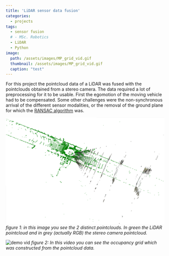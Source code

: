 ```yaml
---
title: 'LiDAR sensor data fusion'
categories:
  - projects
tags:
  - sensor fusion
  # - MSc. Robotics
  - LiDAR
  - Python
image: 
  path: /assets/images/MP_grid_vid.gif
  thumbnail: /assets/images/MP_grid_vid.gif
  caption: "test"
---
```


For this project the pointcloud data of a LiDAR was fused with the pointclouds obtained from a stereo camera. The data required a lot of preprocessing for it to be usable. First the egomotion of the moving vehicle had to be compensated. Some other challenges were the non-synchronous arrival of the different sensor modalities, or the removal of the ground plane for which the [RANSAC algorithm](https://en.wikipedia.org/wiki/Random_sample_consensus) was.


![demo lidar vs stereo](/assets/images/top_view_lidarvsstereo.png)
*figure 1: in this image you see the 2 distinct pointclouds. In green the LiDAR pointcloud and in grey (actually RGB) the stereo camera pointcloud.*


![demo vid](/assets/images/MP_grid_vid.gif)
*figure 2: In this video you can see the occupancy grid which was constructed from the pointcloud data.*